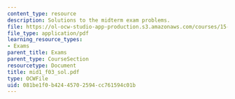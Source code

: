 ```yaml
---
content_type: resource
description: Solutions to the midterm exam problems.
file: https://ol-ocw-studio-app-production.s3.amazonaws.com/courses/15-501-introduction-to-financial-and-managerial-accounting-spring-2004/081be1f0b42445702594cc761594c01b_mid1_f03_sol.pdf
file_type: application/pdf
learning_resource_types:
- Exams
parent_title: Exams
parent_type: CourseSection
resourcetype: Document
title: mid1_f03_sol.pdf
type: OCWFile
uid: 081be1f0-b424-4570-2594-cc761594c01b
---
```

